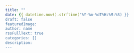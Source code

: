 ```yaml
---
title: ""
date: {{ datetime.now().strftime('%Y-%m-%dT%H:%M:%S) }}
draft: false
featuredImage: 
author: name
rssFullText: true
categories: []
description:
---
```

